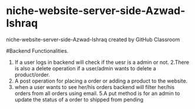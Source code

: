 # niche-website-server-side-Azwad-Ishraq
niche-website-server-side-Azwad-Ishraq created by GitHub Classroom

#Backend Functionalities.
1. If a user logs in backend will check if the uesr is a admin or not.
2.There is also a delete operation if a user/admin wants to delete a product/order.
3. A post operation for placing a order or adding a product to the website.
4. when a user wants to see her/his orders backend will filter her/his orders from all orders using email.
5.A put method is for an admin to update the status of a order to shipped from pending
